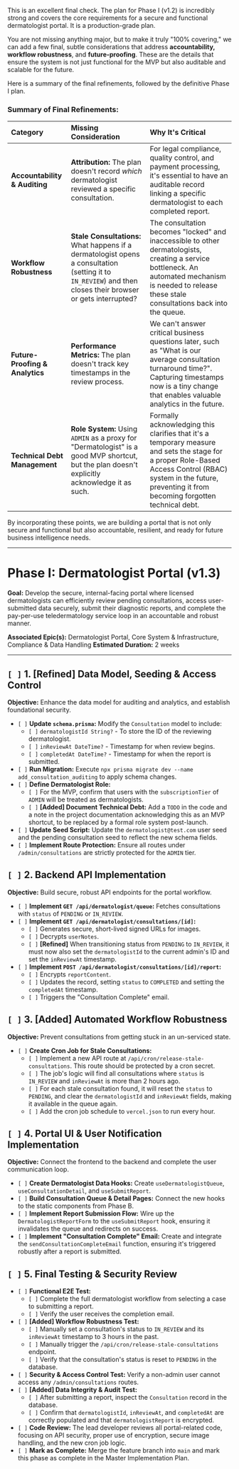 This is an excellent final check. The plan for Phase I (v1.2) is incredibly strong and covers the core requirements for a secure and functional dermatologist portal. It is a production-grade plan.

You are not missing anything major, but to make it truly "100% covering," we can add a few final, subtle considerations that address **accountability, workflow robustness**, and **future-proofing**. These are the details that ensure the system is not just functional for the MVP but also auditable and scalable for the future.

Here is a summary of the final refinements, followed by the definitive Phase I plan.

### **Summary of Final Refinements:**

| Category | Missing Consideration | Why It's Critical |
| :--- | :--- | :--- |
| **Accountability & Auditing**| **Attribution:** The plan doesn't record *which* dermatologist reviewed a specific consultation. | For legal compliance, quality control, and payment processing, it's essential to have an auditable record linking a specific dermatologist to each completed report. |
| **Workflow Robustness** | **Stale Consultations:** What happens if a dermatologist opens a consultation (setting it to `IN_REVIEW`) and then closes their browser or gets interrupted? | The consultation becomes "locked" and inaccessible to other dermatologists, creating a service bottleneck. An automated mechanism is needed to release these stale consultations back into the queue. |
| **Future-Proofing & Analytics**| **Performance Metrics:** The plan doesn't track key timestamps in the review process. | We can't answer critical business questions later, such as "What is our average consultation turnaround time?". Capturing timestamps now is a tiny change that enables valuable analytics in the future. |
| **Technical Debt Management**| **Role System:** Using `ADMIN` as a proxy for "Dermatologist" is a good MVP shortcut, but the plan doesn't explicitly acknowledge it as such. | Formally acknowledging this clarifies that it's a temporary measure and sets the stage for a proper Role-Based Access Control (RBAC) system in the future, preventing it from becoming forgotten technical debt. |

By incorporating these points, we are building a portal that is not only secure and functional but also accountable, resilient, and ready for future business intelligence needs.

---

# **Phase I: Dermatologist Portal (v1.3)**

**Goal:** Develop the secure, internal-facing portal where licensed dermatologists can efficiently review pending consultations, access user-submitted data securely, submit their diagnostic reports, and complete the pay-per-use teledermatology service loop in an accountable and robust manner.

**Associated Epic(s):** Dermatologist Portal, Core System & Infrastructure, Compliance & Data Handling
**Estimated Duration:** 2 weeks

---

## `[ ]` 1. [Refined] Data Model, Seeding & Access Control

**Objective:** Enhance the data model for auditing and analytics, and establish foundational security.

-   `[ ]` **Update `schema.prisma`:** Modify the `Consultation` model to include:
    -   `[ ]` `dermatologistId String?` - To store the ID of the reviewing dermatologist.
    -   `[ ]` `inReviewAt DateTime?` - Timestamp for when review begins.
    -   `[ ]` `completedAt DateTime?` - Timestamp for when the report is submitted.
-   `[ ]` **Run Migration:** Execute `npx prisma migrate dev --name add_consultation_auditing` to apply schema changes.
-   `[ ]` **Define Dermatologist Role:**
    -   `[ ]` For the MVP, confirm that users with the `subscriptionTier` of `ADMIN` will be treated as dermatologists.
    -   `[ ]` **[Added] Document Technical Debt:** Add a `TODO` in the code and a note in the project documentation acknowledging this as an MVP shortcut, to be replaced by a formal role system post-launch.
-   `[ ]` **Update Seed Script:** Update the `dermatologist@test.com` user seed and the pending consultation seed to reflect the new schema fields.
-   `[ ]` **Implement Route Protection:** Ensure all routes under `/admin/consultations` are strictly protected for the `ADMIN` tier.

## `[ ]` 2. Backend API Implementation

**Objective:** Build secure, robust API endpoints for the portal workflow.

-   `[ ]` **Implement `GET /api/dermatologist/queue`:** Fetches consultations with `status` of `PENDING` or `IN_REVIEW`.
-   `[ ]` **Implement `GET /api/dermatologist/consultations/[id]`:**
    -   `[ ]` Generates secure, short-lived signed URLs for images.
    -   `[ ]` Decrypts `userNotes`.
    -   `[ ]` **[Refined]** When transitioning status from `PENDING` to `IN_REVIEW`, it must now also set the `dermatologistId` to the current admin's ID and set the `inReviewAt` timestamp.
-   `[ ]` **Implement `POST /api/dermatologist/consultations/[id]/report`:**
    -   `[ ]` Encrypts `reportContent`.
    -   `[ ]` Updates the record, setting `status` to `COMPLETED` and setting the `completedAt` timestamp.
    -   `[ ]` Triggers the "Consultation Complete" email.

## `[ ]` 3. [Added] Automated Workflow Robustness

**Objective:** Prevent consultations from getting stuck in an un-serviced state.

-   `[ ]` **Create Cron Job for Stale Consultations:**
    -   `[ ]` Implement a new API route at `/api/cron/release-stale-consultations`. This route should be protected by a cron secret.
    -   `[ ]` The job's logic will find all consultations where `status` is `IN_REVIEW` and `inReviewAt` is more than 2 hours ago.
    -   `[ ]` For each stale consultation found, it will reset the `status` to `PENDING`, and clear the `dermatologistId` and `inReviewAt` fields, making it available in the queue again.
    -   `[ ]` Add the cron job schedule to `vercel.json` to run every hour.

## `[ ]` 4. Portal UI & User Notification Implementation

**Objective:** Connect the frontend to the backend and complete the user communication loop.

-   `[ ]` **Create Dermatologist Data Hooks:** Create `useDermatologistQueue`, `useConsultationDetail`, and `useSubmitReport`.
-   `[ ]` **Build Consultation Queue & Detail Pages:** Connect the new hooks to the static components from Phase B.
-   `[ ]` **Implement Report Submission Flow:** Wire up the `DermatologistReportForm` to the `useSubmitReport` hook, ensuring it invalidates the queue and redirects on success.
-   `[ ]` **Implement "Consultation Complete" Email:** Create and integrate the `sendConsultationCompleteEmail` function, ensuring it's triggered robustly after a report is submitted.

## `[ ]` 5. Final Testing & Security Review

-   `[ ]` **Functional E2E Test:**
    -   `[ ]` Complete the full dermatologist workflow from selecting a case to submitting a report.
    -   `[ ]` Verify the user receives the completion email.
-   `[ ]` **[Added] Workflow Robustness Test:**
    -   `[ ]` Manually set a consultation's status to `IN_REVIEW` and its `inReviewAt` timestamp to 3 hours in the past.
    -   `[ ]` Manually trigger the `/api/cron/release-stale-consultations` endpoint.
    -   `[ ]` Verify that the consultation's status is reset to `PENDING` in the database.
-   `[ ]` **Security & Access Control Test:** Verify a non-admin user cannot access any `/admin/consultations` routes.
-   `[ ]` **[Added] Data Integrity & Audit Test:**
    -   `[ ]` After submitting a report, inspect the `Consultation` record in the database.
    -   `[ ]` Confirm that `dermatologistId`, `inReviewAt`, and `completedAt` are correctly populated and that `dermatologistReport` is encrypted.
-   `[ ]` **Code Review:** The lead developer reviews all portal-related code, focusing on API security, proper use of encryption, secure image handling, and the new cron job logic.
-   `[ ]` **Mark as Complete:** Merge the feature branch into `main` and mark this phase as complete in the Master Implementation Plan.